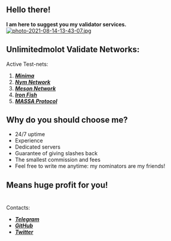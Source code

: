 ## **Hello there!** 
**I am here to suggest you my validator services.** 
[![photo-2021-08-14-13-43-07.jpg](https://i.postimg.cc/HnDM13Xn/photo-2021-08-14-13-43-07.jpg)](https://postimg.cc/bDgrQx6f)  
## Unlimitedmolot Validate Networks:
Active Test-nets:  
1. ***[Minima](https://minima.global/ "Minima")***  
2. ***[Nym Network](https://testnet-milhon-explorer.nymtech.net/nym/mixnodes/HgGXxQUYxzNamQ733fZNmhWA5GP1aDZxmPwWNNs6tqhg "Molotushka node")***  
3. ***[Meson Network](https://meson.network/ "Meson")***  
4. ***[Iron Fish](https://ironfish.network/docs/whitepaper/1_introduction "Iron Fish")***
5. ***[MASSA Protocol](https://test.massa.net/#explorer?explore=2pFJFzVA7hvmGkndwpZSo8t6frsBw4gp72rsJ1LkJQjj7kx6y8 "Unlimitedmolot_massa_node")***  

## **Why do you should choose me?**  
+ 24/7 uptime  
+ Experience  
+ Dedicated servers  
+ Guarantee of giving slashes back  
+ The smallest commission and fees
+ Feel free to write me anytime: my nominators are my friends!    
## Means huge profit for you!
#   
    
 Contacts:  
 * ***[Telegram](https://t.me/Tommmymlt "@Tommmymlt")***  
 * ***[GitHub](https://github.com/Unlimitedmolot "@Unlimitedmolot")***  
 * ***[Twitter](https://twitter.com/Unlimitedmolot "@Unlimitedmolot")***
